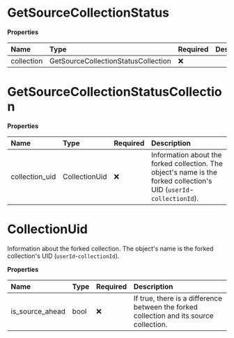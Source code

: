# GetSourceCollectionStatus

**Properties**

| Name       | Type                                | Required | Description |
| :--------- | :---------------------------------- | :------- | :---------- |
| collection | GetSourceCollectionStatusCollection | ❌       |             |

# GetSourceCollectionStatusCollection

**Properties**

| Name           | Type          | Required | Description                                                                                                          |
| :------------- | :------------ | :------- | :------------------------------------------------------------------------------------------------------------------- |
| collection_uid | CollectionUid | ❌       | Information about the forked collection. The object's name is the forked collection's UID (`userId`-`collectionId`). |

# CollectionUid

Information about the forked collection. The object's name is the forked collection's UID (`userId`-`collectionId`).

**Properties**

| Name            | Type | Required | Description                                                                             |
| :-------------- | :--- | :------- | :-------------------------------------------------------------------------------------- |
| is_source_ahead | bool | ❌       | If true, there is a difference between the forked collection and its source collection. |

<!-- This file was generated by liblab | https://liblab.com/ -->
